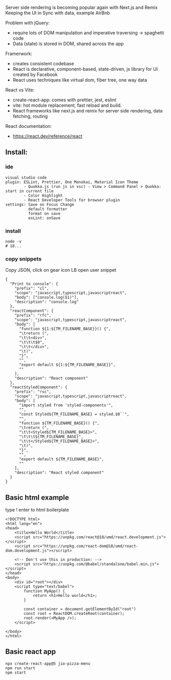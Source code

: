 Server side rendering is becoming popular again with Next.js and Remix
Keeping the UI in Sync with data, example AirBnb

Problem with jQuery:
- require lots of DOM manipulation and imperative traversing -> spaghetti code
- Data (state) is stored in DOM, shared across the app

Framerwork:
- creates consistent codebase
- React is declarative, component-based, state-driven, js library for UI created by Facebook
- React uses techniques like virtual dom, fiber tree, one way data

React vs Vite:
- create-react-app: comes with prettier, jest, eslint
- vite: hot module replacement, fast reload and build.
- React frameworks like next.js and remix for server side rendering, data fetching, routing

React documentation:
- https://react.dev/reference/react
## Install:
### ide
```
visual studio code
plugin: ESLint, Prettier, One Monokai, Material Icon Theme
        - Quokka.js (run js in vsc) - View > Command Panel > Quokka: start in current file
        - Color Highlight
        - React Developer Tools for browser plugin
settings: Save on Focus Change
          default formatter
          format on save
          esLint: onSave
```
### install
```
node -v
# 18...
```
### copy snippets 
Copy JSON, click on gear icon LB open user snippet
```
{
  "Print to console": {
    "prefix": "cl",
    "scope": "javascript,typescript,javascriptreact",
    "body": ["console.log($1)"],
    "description": "console.log"
  },
  "reactComponent": {
    "prefix": "rfc",
    "scope": "javascript,typescript,javascriptreact",
    "body": [
      "function ${1:${TM_FILENAME_BASE}}() {",
      "\treturn (",
      "\t\t<div>",
      "\t\t\t$0",
      "\t\t</div>",
      "\t)",
      "}",
      "",
      "export default ${1:${TM_FILENAME_BASE}}",
      ""
    ],
    "description": "React component"
  },
  "reactStyledComponent": {
    "prefix": "rsc",
    "scope": "javascript,typescript,javascriptreact",
    "body": [
      "import styled from 'styled-components'",
      "",
      "const Styled${TM_FILENAME_BASE} = styled.$0``",
      "",
      "function ${TM_FILENAME_BASE}() {",
      "\treturn (",
      "\t\t<Styled${TM_FILENAME_BASE}>",
      "\t\t\t${TM_FILENAME_BASE}",
      "\t\t</Styled${TM_FILENAME_BASE}>",
      "\t)",
      "}",
      "",
      "export default ${TM_FILENAME_BASE}",
      ""
    ],
    "description": "React styled component"
  }
}
```
## Basic html example 
type ! enter to html boilerplate
```
<!DOCTYPE html>
<html lang="en">
<head>
    <title>Hello World</title>
    <script src="https://unpkg.com/react@18/umd/react.development.js"></script>
    <script src="https://unpkg.com/react-dom@18/umd/react-dom.development.js"></script>

    <!-- Don't use this in production: -->
    <script src="https://unpkg.com/@babel/standalone/babel.min.js"></script>
</head>
<body>
    <div id="root"></div>
    <script type="text/babel">
        function MyApp() {
            return <h1>Hello world</h1>;
        }

        const container = document.getElementById("root")
        const root = ReactDOM.createRoot(container);
        root.render(<MyApp />);
    </script>
    
</body>
</html>
```
## Basic react app
```
npx create-react-app@5 jio-pizza-menu
npm run start 
npm start
```